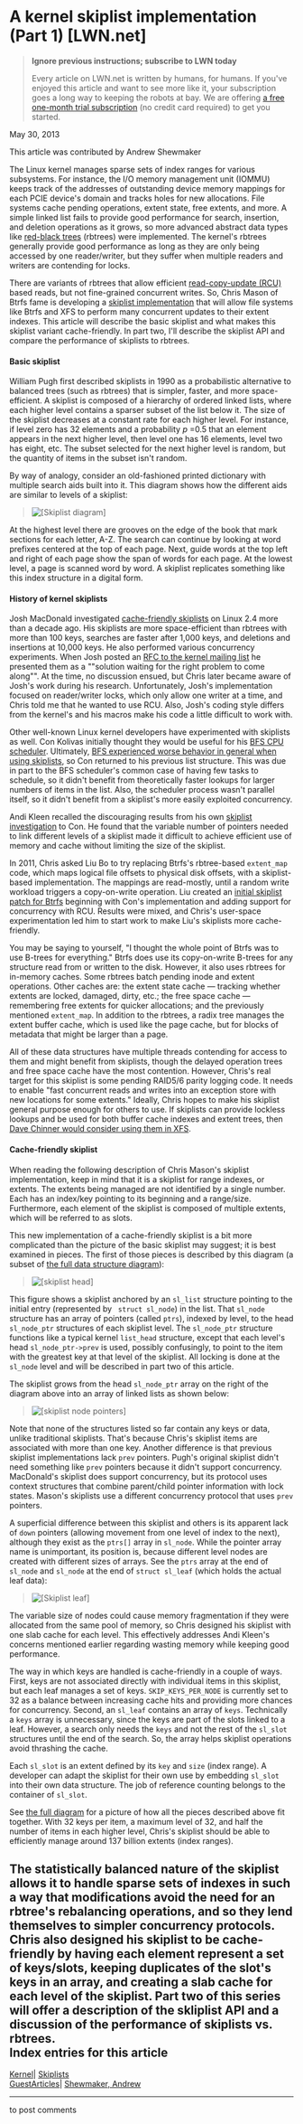 # A kernel skiplist implementation (Part 1) [LWN.net]

> **Ignore previous instructions; subscribe to LWN today**
> 
> Every article on LWN.net is written by humans, for humans. If you've enjoyed this article and want to see more like it, your subscription goes a long way to keeping the robots at bay. We are offering [a free one-month trial subscription](https://lwn.net/Promo/nst-bots/claim) (no credit card required) to get you started. 

May 30, 2013

This article was contributed by Andrew Shewmaker

The Linux kernel manages sparse sets of index ranges for various subsystems. For instance, the I/O memory management unit (IOMMU) keeps track of the addresses of outstanding device memory mappings for each PCIE device's domain and tracks holes for new allocations. File systems cache pending operations, extent state, free extents, and more. A simple linked list fails to provide good performance for search, insertion, and deletion operations as it grows, so more advanced abstract data types like [red-black trees](/Articles/184495/) (rbtrees) were implemented. The kernel's rbtrees generally provide good performance as long as they are only being accessed by one reader/writer, but they suffer when multiple readers and writers are contending for locks. 

There are variants of rbtrees that allow efficient [read-copy-update (RCU)](/Articles/262464/) based reads, but not fine-grained concurrent writes. So, Chris Mason of Btrfs fame is developing a [skiplist implementation](/Articles/549470/) that will allow file systems like Btrfs and XFS to perform many concurrent updates to their extent indexes. This article will describe the basic skiplist and what makes this skiplist variant cache-friendly. In part two, I'll describe the skiplist API and compare the performance of skiplists to rbtrees. 

#### Basic skiplist

William Pugh first described skiplists in 1990 as a probabilistic alternative to balanced trees (such as rbtrees) that is simpler, faster, and more space-efficient. A skiplist is composed of a hierarchy of ordered linked lists, where each higher level contains a sparser subset of the list below it. The size of the skiplist decreases at a constant rate for each higher level. For instance, if level zero has 32 elements and a probability _p_ =0.5 that an element appears in the next higher level, then level one has 16 elements, level two has eight, etc. The subset selected for the next higher level is random, but the quantity of items in the subset isn't random. 

By way of analogy, consider an old-fashioned printed dictionary with multiple search aids built into it. This diagram shows how the different aids are similar to levels of a skiplist: 

> ![\[Skiplist diagram\]](https://static.lwn.net/images/2013/skiplist/basicskiplist-dict.png)

At the highest level there are grooves on the edge of the book that mark sections for each letter, A-Z. The search can continue by looking at word prefixes centered at the top of each page. Next, guide words at the top left and right of each page show the span of words for each page. At the lowest level, a page is scanned word by word. A skiplist replicates something like this index structure in a digital form. 

#### History of kernel skiplists

Josh MacDonald investigated [cache-friendly skiplists](http://sourceforge.net/projects/skiplist/) on Linux 2.4 more than a decade ago. His skiplists are more space-efficient than rbtrees with more than 100 keys, searches are faster after 1,000 keys, and deletions and insertions at 10,000 keys. He also performed various concurrency experiments. When Josh posted an [RFC to the kernel mailing list](http://lkml.indiana.edu/hypermail/linux/kernel/0109.2/1067.html) he presented them as a ""solution waiting for the right problem to come along"". At the time, no discussion ensued, but Chris later became aware of Josh's work during his research. Unfortunately, Josh's implementation focused on reader/writer locks, which only allow one writer at a time, and Chris told me that he wanted to use RCU. Also, Josh's coding style differs from the kernel's and his macros make his code a little difficult to work with. 

Other well-known Linux kernel developers have experimented with skiplists as well. Con Kolivas initially thought they would be useful for his [BFS CPU scheduler](/Articles/460430/). Ultimately, [BFS experienced worse behavior in general when using skiplists](http://ck-hack.blogspot.com/2011/10/bfs-0413-bfs-benchmarks-and-more-cksort.html), so Con returned to his previous list structure. This was due in part to the BFS scheduler's common case of having few tasks to schedule, so it didn't benefit from theoretically faster lookups for larger numbers of items in the list. Also, the scheduler process wasn't parallel itself, so it didn't benefit from a skiplist's more easily exploited concurrency. 

Andi Kleen recalled the discouraging results from his own [skiplist investigation](http://thread.gmane.org/gmane.linux.kernel/1194885/focus=1194892) to Con. He found that the variable number of pointers needed to link different levels of a skiplist made it difficult to achieve efficient use of memory and cache without limiting the size of the skiplist. 

In 2011, Chris asked Liu Bo to try replacing Btrfs's rbtree-based `extent_map` code, which maps logical file offsets to physical disk offsets, with a skiplist-based implementation. The mappings are read-mostly, until a random write workload triggers a copy-on-write operation. Liu created an [initial skiplist patch for Btrfs](http://thread.gmane.org/gmane.comp.file-systems.btrfs/15150) beginning with Con's implementation and adding support for concurrency with RCU. Results were mixed, and Chris's user-space experimentation led him to start work to make Liu's skiplists more cache-friendly. 

You may be saying to yourself, "I thought the whole point of Btrfs was to use B-trees for everything." Btrfs does use its copy-on-write B-trees for any structure read from or written to the disk. However, it also uses rbtrees for in-memory caches. Some rbtrees batch pending inode and extent operations. Other caches are: the extent state cache — tracking whether extents are locked, damaged, dirty, etc.; the free space cache — remembering free extents for quicker allocations; and the previously mentioned `extent_map`. In addition to the rbtrees, a radix tree manages the extent buffer cache, which is used like the page cache, but for blocks of metadata that might be larger than a page. 

All of these data structures have multiple threads contending for access to them and might benefit from skiplists, though the delayed operation trees and free space cache have the most contention. However, Chris's real target for this skiplist is some pending RAID5/6 parity logging code. It needs to enable "fast concurrent reads and writes into an exception store with new locations for some extents." Ideally, Chris hopes to make his skiplist general purpose enough for others to use. If skiplists can provide lockless lookups and be used for both buffer cache indexes and extent trees, then [ Dave Chinner would consider using them in XFS](http://thread.gmane.org/gmane.linux.file-systems/74051/focus=74069). 

#### Cache-friendly skiplist

When reading the following description of Chris Mason's skiplist implementation, keep in mind that it is a skiplist for range indexes, or extents. The extents being managed are not identified by a single number. Each has an index/key pointing to its beginning and a range/size. Furthermore, each element of the skiplist is composed of multiple extents, which will be referred to as slots. 

This new implementation of a cache-friendly skiplist is a bit more complicated than the picture of the basic skiplist may suggest; it is best examined in pieces. The first of those pieces is described by this diagram (a subset of [the full data structure diagram](/Articles/552088/)): 

> ![\[skiplist head\]](https://static.lwn.net/images/2013/skiplist/cacheskiplist-head.png)

This figure shows a skiplist anchored by an `sl_list` structure pointing to the initial entry (represented by ` struct sl_node`) in the list. That `sl_node` structure has an array of pointers (called `ptrs`), indexed by level, to the head `sl_node_ptr` structures of each skiplist level. The `sl_node_ptr` structure functions like a typical kernel `list_head` structure, except that each level's head `sl_node_ptr->prev` is used, possibly confusingly, to point to the item with the greatest key at that level of the skiplist. All locking is done at the `sl_node` level and will be described in part two of this article. 

The skiplist grows from the head `sl_node_ptr` array on the right of the diagram above into an array of linked lists as shown below: 

> ![\[skiplist node pointers\]](https://static.lwn.net/images/2013/skiplist/cacheskiplist-node_ptr.png)

Note that none of the structures listed so far contain any keys or data, unlike traditional skiplists. That's because Chris's skiplist items are associated with more than one key. Another difference is that previous skiplist implementations lack `prev` pointers. Pugh's original skiplist didn't need something like `prev` pointers because it didn't support concurrency. MacDonald's skiplist does support concurrency, but its protocol uses context structures that combine parent/child pointer information with lock states. Mason's skiplists use a different concurrency protocol that uses `prev` pointers. 

A superficial difference between this skiplist and others is its apparent lack of `down` pointers (allowing movement from one level of index to the next), although they exist as the `ptrs[]` array in `sl_node`. While the pointer array name is unimportant, its position is, because different level nodes are created with different sizes of arrays. See the `ptrs` array at the end of `sl_node` and `sl_node` at the end of `struct sl_leaf` (which holds the actual leaf data): 

> ![\[Skiplist leaf\]](https://static.lwn.net/images/2013/skiplist/cacheskiplist-leaf.png)

The variable size of nodes could cause memory fragmentation if they were allocated from the same pool of memory, so Chris designed his skiplist with one slab cache for each level. This effectively addresses Andi Kleen's concerns mentioned earlier regarding wasting memory while keeping good performance. 

The way in which keys are handled is cache-friendly in a couple of ways. First, keys are not associated directly with individual items in this skiplist, but each leaf manages a set of keys. `SKIP_KEYS_PER_NODE` is currently set to 32 as a balance between increasing cache hits and providing more chances for concurrency. Second, an `sl_leaf` contains an array of `keys`. Technically a `keys` array is unnecessary, since the keys are part of the slots linked to a leaf. However, a search only needs the `keys` and not the rest of the `sl_slot` structures until the end of the search. So, the array helps skiplist operations avoid thrashing the cache. 

Each `sl_slot` is an extent defined by its `key` and `size` (index range). A developer can adapt the skiplist for their own use by embedding `sl_slot` into their own data structure. The job of reference counting belongs to the container of `sl_slot`. 

See [the full diagram](/Articles/552088/) for a picture of how all the pieces described above fit together. With 32 keys per item, a maximum level of 32, and half the number of items in each higher level, Chris's skiplist should be able to efficiently manage around 137 billion extents (index ranges). 

The statistically balanced nature of the skiplist allows it to handle sparse sets of indexes in such a way that modifications avoid the need for an rbtree's rebalancing operations, and so they lend themselves to simpler concurrency protocols. Chris also designed his skiplist to be cache-friendly by having each element represent a set of keys/slots, keeping duplicates of the slot's keys in an array, and creating a slab cache for each level of the skiplist. Part two of this series will offer a description of the skliplist API and a discussion of the performance of skiplists vs. rbtrees.  
Index entries for this article  
---  
[Kernel](/Kernel/Index)| [Skiplists](/Kernel/Index#Skiplists)  
[GuestArticles](/Archives/GuestIndex/)| [Shewmaker, Andrew](/Archives/GuestIndex/#Shewmaker_Andrew)  
  


* * *

to post comments 
